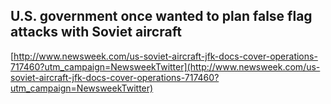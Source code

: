 ## U.S. government once wanted to plan false flag attacks with Soviet aircraft
  
  [http://www.newsweek.com/us-soviet-aircraft-jfk-docs-cover-operations-717460?utm_campaign=NewsweekTwitter](http://www.newsweek.com/us-soviet-aircraft-jfk-docs-cover-operations-717460?utm_campaign=NewsweekTwitter)